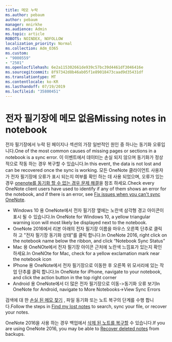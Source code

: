 ```yaml
---
title: 메모 누락
ms.author: pebaum
author: pebaum
manager: mnirkhe
ms.audience: Admin
ms.topic: article
ROBOTS: NOINDEX, NOFOLLOW
localization_priority: Normal
ms.collection: Adm_O365
ms.custom:
- "9000559"
- "2501"
ms.openlocfilehash: 6e2a115302661de939c57bc39d4461df3046416e
ms.sourcegitcommit: 8f97342d8b46ab05f1e89018473caad9d35431df
ms.translationtype: MT
ms.contentlocale: ko-KR
ms.lasthandoff: 07/19/2019
ms.locfileid: "35800451"
---
```

# <a name="missing-notes-in-notebook"></a><span data-ttu-id="cb0d8-102">전자 필기장에 메모 없음</span><span class="sxs-lookup"><span data-stu-id="cb0d8-102">Missing notes in notebook</span></span>

<span data-ttu-id="cb0d8-103">전자 필기장에서 누락 된 페이지나 섹션의 가장 일반적인 원인 중 하나는 동기화 오류입니다.</span><span class="sxs-lookup"><span data-stu-id="cb0d8-103">One of the most common causes of missing pages or sections in a notebook is a sync error.</span></span> <span data-ttu-id="cb0d8-104">이 이벤트에서 데이터는 손실 되지 않으며 동기화가 정상적으로 작동 하는 경우 복구할 수 있습니다.</span><span class="sxs-lookup"><span data-stu-id="cb0d8-104">In this event, the data is not lost and can be recovered once the sync is working.</span></span> <span data-ttu-id="cb0d8-105">모든 OneNote 클라이언트 사용자가 전자 필기장에 오류가 표시 되는지 여부를 확인 하는 데 사용 되었으며, 오류가 있는 경우 [onenote를 동기화 할 수 없는 경우 문제 해결](https://support.office.com/article/299495ef-66d1-448f-90c1-b785a6968d45)을 참조 하세요.</span><span class="sxs-lookup"><span data-stu-id="cb0d8-105">Check every OneNote client users have used to identify if any of them shows an error for the notebook, and if there is an error, see [Fix issues when you can't sync OneNote](https://support.office.com/article/299495ef-66d1-448f-90c1-b785a6968d45).</span></span>

- <span data-ttu-id="cb0d8-106">Windows 10 용 OneNote에서 전자 필기장 옆에는 노란색 삼각형 경고 아이콘이 표시 될 수 있습니다.</span><span class="sxs-lookup"><span data-stu-id="cb0d8-106">In OneNote for Windows 10, a yellow triangular warning icon will most likely be displayed next to the notebook.</span></span>
- <span data-ttu-id="cb0d8-107">OneNote 2016에서 리본 아래의 전자 필기장 이름을 마우스 오른쪽 단추로 클릭 하 고 "전자 필기장 동기화 상태"를 클릭 합니다.</span><span class="sxs-lookup"><span data-stu-id="cb0d8-107">In OneNote 2016, right click on the notebook name below the ribbon, and click “Notebook Sync Status”</span></span>
- <span data-ttu-id="cb0d8-108">Mac 용 OneNOte에서 전자 필기장 아이콘 근처에 노란색 느낌표가 있는지 확인 하세요.</span><span class="sxs-lookup"><span data-stu-id="cb0d8-108">In OneNOte for Mac, check for a yellow exclamation mark near the notebook icon</span></span>
- <span data-ttu-id="cb0d8-109">IPhone 용 OneNote에서 전자 필기장으로 이동한 후 오른쪽 위 모서리에 있는 작업 단추를 클릭 합니다.</span><span class="sxs-lookup"><span data-stu-id="cb0d8-109">In OneNote for iPhone, navigate to your notebook, and click the action button in the top right corner</span></span>
- <span data-ttu-id="cb0d8-110">Android 용 OneNote에서 더 많은 전자 필기장으로 이동->동기화 오류 보기</span><span class="sxs-lookup"><span data-stu-id="cb0d8-110">In OneNote for Android, navigate to More Notebooks->View Sync Errors</span></span>

<span data-ttu-id="cb0d8-111">검색에 대 한 [손실 된 메모 찾기](https://support.office.com/article/32cb2bd7-afe7-44d2-a711-398a88421287) , 파일 동기화 또는 노트 복구의 단계를 수행 합니다.</span><span class="sxs-lookup"><span data-stu-id="cb0d8-111">Follow the steps in [Find my lost notes](https://support.office.com/article/32cb2bd7-afe7-44d2-a711-398a88421287) to search, sync your file, or recover your notes.</span></span>

<span data-ttu-id="cb0d8-112">OneNote 2016을 사용 하는 경우 백업에서 [삭제 된 노트를 복구할](https://support.office.com/article/32ed1036-74fd-4c21-bc28-033a486e6b14) 수 있습니다.</span><span class="sxs-lookup"><span data-stu-id="cb0d8-112">If you are using OneNote 2016, you may be able to [Recover deleted notes](https://support.office.com/article/32ed1036-74fd-4c21-bc28-033a486e6b14) from backups.</span></span>